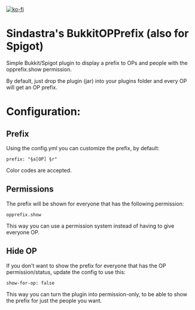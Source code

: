 [![ko-fi](https://www.ko-fi.com/img/githubbutton_sm.svg)](https://ko-fi.com/W7W215OZB)

# Sindastra's BukkitOPPrefix (also for Spigot)
Simple Bukkit/Spigot plugin to display a prefix to OPs and people with the opprefix.show permission.

By default, just drop the plugin (jar) into your plugins folder and every OP will get an OP prefix.

# Configuration:

## Prefix

Using the config.yml you can customize the prefix, by default:

    prefix: "§a[OP] §r"

Color codes are accepted.

## Permissions

The prefix will be shown for everyone that has the following permission:

    opprefix.show

This way you can use a permission system instead of having to give everyone OP.

## Hide OP

If you don't want to show the prefix for everyone that has the OP permission/status, update the config to use this:

    show-for-op: false

This way you can turn the plugin into permission-only, to be able to show the prefix for just the people you want.
